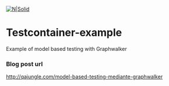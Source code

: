 [![N|Solid](http://qajungle.com/wp-content/uploads/2016/01/logo2.png)](http://qajungle.com)

# Testcontainer-example

Example of model based testing with Graphwalker

### Blog post url
http://qajungle.com/model-based-testing-mediante-graphwalker